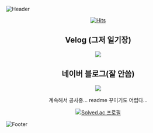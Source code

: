 
![Header](https://capsule-render.vercel.app/api?type=waving&color=gradient&height=150&section=header&text=Machi107's%20Github&fontSize=40&animation=fadeIn&fontAlignY=40)


<div align="center">
 

[![Hits](https://hits.seeyoufarm.com/api/count/incr/badge.svg?url=https%3A%2F%2Fgithub.com%2Fmachi107%2F&count_bg=%23000000&title_bg=%23FABD00&icon=github.svg&icon_color=%23080000&title=Counter&edge_flat=false)](https://hits.seeyoufarm.com)
<b><h2> Velog (그저 일기장) </h2></b>
<a href="https://velog.io/@machi107"><img src="https://img.shields.io/badge/Machi107-Velog-FF00FF?s?style=for-the-badge&logo=appveyor&logo=Blogger&logoColor=white"/></a>
 <b><h2> 네이버 블로그(잘 안씀) </h2></b>
<a href="https://blog.naver.com/machi107"><img src="https://img.shields.io/badge/Machi107-Blog-008000?s?style=for-the-badge&logo=appveyor&logo=Blogger&logoColor=white"/></a>

 계속해서 공사중... readme 꾸미기도 어렵다...
  

  
  [![Solved.ac 프로필](http://mazassumnida.wtf/api/v2/generate_badge?boj=bd2646)](https://solved.ac/bd2646)
</div>




![Footer](https://capsule-render.vercel.app/api?type=waving&color=gradient&height=150&section=footer)

